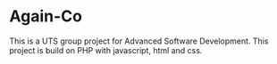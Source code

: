 # Again-Co
This is a UTS group project for Advanced Software Development. This project is build on PHP with javascript, html and css.
